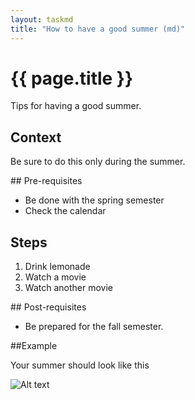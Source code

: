 ```yaml
---
layout: taskmd
title: "How to have a good summer (md)"
---
```

# {{ page.title }}

Tips for having a good summer. 

<section data-hd-class="task/context">

## Context 

Be sure to do this only during the summer.

</section>

<section data-hd-class="task/prereq">
## Pre-requisites

* Be done with the spring semester 
* Check the calendar 

</section>

<section data-hd-class="task/steps-informal">

## Steps

1. Drink lemonade
1. Watch a movie 
1. Watch another movie

</section>

<section data-hd-class="task/posteq">
## Post-requisites

* Be prepared for the fall semester. 

</section>

<section data-hd-class="topic/example">

##Example

Your summer should look like this

![Alt text](http://placekitten.com/g/150/150)

</section>